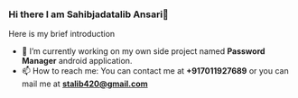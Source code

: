 ### Hi there I am Sahibjadatalib Ansari👋

<!--
**Sahibjadatalib/Sahibjadatalib** is a ✨ _special_ ✨ repository because its `README.md` (this file) appears on your GitHub profile. -->

Here is my brief introduction

- 🔭 I’m currently working on my own side project named **Password Manager** android application.
- 📫 How to reach me: You can contact me at **+917011927689** or you can mail me at **stalib420@gmail.com**

